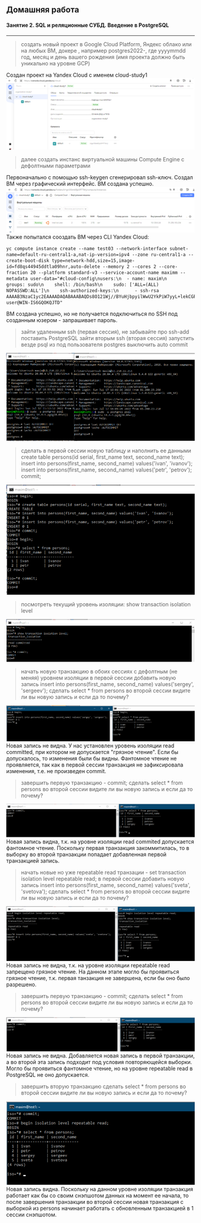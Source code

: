 ## Домашняя работа
#### Занятие 2.   SQL и реляционные СУБД. Введение в PostgreSQL
___
>создать новый проект в Google Cloud Platform, Яндекс облако или на любых ВМ, докере , например postgres2022-, где yyyymmdd год, месяц и день вашего рождения (имя проекта должно быть уникально на уровне GCP)
>
Создан проект на Yandex Cloud с именем cloud-study1
![Creating cloud](https://github.com/MaximM88/PGLessons202206/blob/main/CreateCloud0.png?raw=true)
		
>	далее создать инстанс виртуальной машины Compute Engine с дефолтными параметрами

Первоначально с помощью ssh-keygen сгенерировал ssh-ключ.
Создал ВМ через графический интерфейс. ВМ создана успешно.
![Creating cloud](https://github.com/MaximM88/PGLessons202206/blob/main/CreateVm.png?raw=true)
Также попытался сооздать ВМ через CLI Yandex Cloud:
	
	yc compute instance create --name test03 --network-interface subnet-name=default-ru-central1-a,nat-ip-version=ipv4 --zone ru-central1-a --create-boot-disk type=network-hdd,size=15,image-id=fd8qs44945ddtla09hnr,auto-delete --memory 2 --cores 2 --core-fraction 20 --platform standard-v3 --service-account-name maximm --metadata user-data="#cloud-config\nusers:\n  - name: maxim\n    groups: sudo\n    shell: /bin/bash\n    sudo: ['ALL=(ALL) NOPASSWD:ALL']\n    ssh-authorized-keys:\n      - ssh-rsa AAAAB3NzaC1yc2EAAAADAQABAAABAQDs8O121Wj//BYuHjbpyilWwU2YkPiW7yyL+lekCGPl3V9k19TDg4R3Av0ZJ8O+GKPWQmYWmZkSz7hwgIG/OElMs1xwSpBmZFWj4qo0icKyrGuOqyK9/jJazl3CGnbmSRCks4vuOgsYWxWbMW01Sub3ri32H67dNH856rP+GYrd9eLKUzaoMDEmaZFSSZVKXqg/k9TcZQwJnR6FVGSgfY+z6O7vt9yD0R8hbGUYTpPY8ceEFmC2T9/JyFrUxliesh86KqyC+JZIU/dv740J9kAjSSo2y5OIutXJbWnZvMdLYZCz0H/SY76vBiKwwRAHn/FKSNLxKBi9E5iZnovCOeed user@WIN-IS6GQOKQJTD"
ВМ создана успешно, но не получается подключиться по SSH под созданным юзером - запрашивает пароль.
>зайти удаленным ssh (первая сессия), не забывайте про ssh-add
поставить PostgreSQL
зайти вторым ssh (вторая сессия)
запустить везде psql из под пользователя postgres
выключить auto commit

![CreatingPGC](https://github.com/MaximM88/PGLessons202206/blob/main/PGConnect.png?raw=true)
>сделать в первой сессии новую таблицу и наполнить ее данными create table persons(id serial, first_name text, second_name text); insert into persons(first_name, second_name) values('ivan', 'ivanov'); insert into persons(first_name, second_name) values('petr', 'petrov'); commit;

![CreatingTable](https://github.com/MaximM88/PGLessons202206/blob/main/CreateTable.png?raw=true)
>посмотреть текущий уровень изоляции: show transaction isolation level

![IsolationLvl](https://github.com/MaximM88/PGLessons202206/blob/main/IsoLevel.png?raw=true)
>начать новую транзакцию в обоих сессиях с дефолтным (не меняя) уровнем изоляции
в первой сессии добавить новую запись insert into persons(first_name, second_name) values('sergey', 'sergeev');
сделать select * from persons во второй сессии
видите ли вы новую запись и если да то почему?

![q1](https://github.com/MaximM88/PGLessons202206/blob/main/1Q.png?raw=true)
Новая запись не видна. У нас установлен уровень изоляции read committed, при котором не допускается "грязное чтение". Если бы допускалось, то изменения были бы видны. Фантомное чтение не проявляется, так как в первой сессии транзакция не зафиксировала изменения, т.е. не произведен commit.
>завершить первую транзакцию - commit;
сделать select * from persons во второй сессии
видите ли вы новую запись и если да то почему?

![q2](https://github.com/MaximM88/PGLessons202206/blob/main/2Q.png?raw=true)
Новая запись видна, т.к. на уровне изоляции read commited допускается фантомное чтение. Поскольку первая транзакция закоммитилась, то в выборку во второй транзакции попадает добавленная первой транзакцией запись.
>начать новые но уже repeatable read транзации - set transaction isolation level repeatable read;
в первой сессии добавить новую запись insert into persons(first_name, second_name) values('sveta', 'svetova');
сделать select * from persons во второй сессии
видите ли вы новую запись и если да то почему?

![q3](https://github.com/MaximM88/PGLessons202206/blob/main/3Q.png?raw=true)
Новая запись не видна, т.к. на уровне изоляции repeatable read запрещено грязное чтение. На данном этапе могло бы проявиться грязное чтение, т.к. первая танзакция не завершена, если бы оно было разрешено.
>завершить первую транзакцию - commit;
сделать select * from persons во второй сессии
видите ли вы новую запись и если да то почему?

![q4](https://github.com/MaximM88/PGLessons202206/blob/main/4Q.png?raw=true)
Новая запись не видна. Добавляется новая запись в первой транзакции, а во второй эта запись подходит под условия повторяющейся выборки. Могло бы проявиться фантомное чтение, но на уровне repeatable read в PostgreSQL не оно допускается.
>завершить вторую транзакцию
сделать select * from persons во второй сессии
видите ли вы новую запись и если да то почему? 

![q5](https://github.com/MaximM88/PGLessons202206/blob/main/5Q.png?raw=true)
Новая запись видна. Поскольку на данном уровне изоляции транзакция работает как бы со своим снэпшотом данных на момент ее начала, то после завершения транзакции во второй сессии новая транзакция с выборкой из persons начинает работать с обновленным транзакцией в 1 сессии снэпшотом.